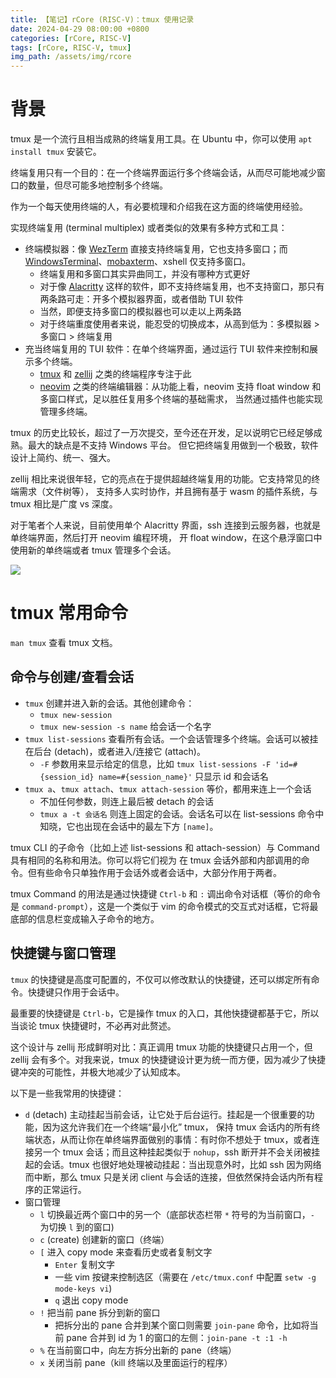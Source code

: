 ```yaml
---
title: 【笔记】rCore (RISC-V)：tmux 使用记录
date: 2024-04-29 08:00:00 +0800
categories: [rCore, RISC-V]
tags: [rCore, RISC-V, tmux]
img_path: /assets/img/rcore
---
```


# 背景

tmux 是一个流行且相当成熟的终端复用工具。在 Ubuntu 中，你可以使用 `apt install tmux` 安装它。

终端复用只有一个目的：在一个终端界面运行多个终端会话，从而尽可能地减少窗口的数量，但尽可能多地控制多个终端。

作为一个每天使用终端的人，有必要梳理和介绍我在这方面的终端使用经验。

实现终端复用 (terminal multiplex) 或者类似的效果有多种方式和工具：
* 终端模拟器：像 [WezTerm] 直接支持终端复用，它也支持多窗口；而 [WindowsTerminal]、[mobaxterm]、xshell 仅支持多窗口。
  * 终端复用和多窗口其实异曲同工，并没有哪种方式更好
  * 对于像 [Alacritty] 这样的软件，即不支持终端复用，也不支持窗口，那只有两条路可走：开多个模拟器界面，或者借助 TUI 软件
  * 当然，即便支持多窗口的模拟器也可以走以上两条路
  * 对于终端重度使用者来说，能忍受的切换成本，从高到低为：多模拟器 > 多窗口 > 终端复用
* 充当终端复用的 TUI 软件：在单个终端界面，通过运行 TUI 软件来控制和展示多个终端。
  * [tmux] 和 [zellij] 之类的终端程序专注于此
  * [neovim] 之类的终端编辑器：从功能上看，neovim 支持 float window 和多窗口样式，足以胜任复用多个终端的基础需求，
    当然通过插件也能实现管理多终端。

tmux 的历史比较长，超过了一万次提交，至今还在开发，足以说明它已经足够成熟。最大的缺点是不支持 Windows 平台。
但它把终端复用做到一个极致，软件设计上简约、统一、强大。

zellij 相比来说很年轻，它的亮点在于提供超越终端复用的功能。它支持常见的终端需求（文件树等），
支持多人实时协作，并且拥有基于 wasm 的插件系统，与 tmux 相比是广度 vs 深度。

对于笔者个人来说，目前使用单个 Alacritty 界面，ssh 连接到云服务器，也就是单终端界面，然后打开 neovim 编程环境，
开 float window，在这个悬浮窗口中使用新的单终端或者 tmux 管理多个会话。

[WezTerm]: https://wezfurlong.org/wezterm/
[WindowsTerminal]: https://github.com/microsoft/terminal
[mobaxterm]: https://mobaxterm.mobatek.net/
[Alacritty]: https://alacritty.org/
[tmux]: https://github.com/tmux/tmux
[zellij]: https://zellij.dev/
[neovim]: https://neovim.io/

![](tmux.gif)

# tmux 常用命令

`man tmux` 查看 tmux 文档。

## 命令与创建/查看会话

* `tmux` 创建并进入新的会话。其他创建命令：
  * `tmux new-session`
  * `tmux new-session -s name` 给会话一个名字
* `tmux list-sessions` 查看所有会话。一个会话管理多个终端。会话可以被挂在后台 (detach)，或者进入/连接它 (attach)。
  * `-F` 参数用来显示给定的信息，比如 `tmux list-sessions -F 'id=#{session_id} name=#{session_name}'` 只显示 id 和会话名
* `tmux a`、`tmux attach`、`tmux attach-session` 等价，都用来连上一个会话
  * 不加任何参数，则连上最后被 detach 的会话
  * `tmux a -t 会话名` 则连上固定的会话。会话名可以在 list-sessions 命令中知晓，它也出现在会话中的最左下方 `[name]`。

tmux CLI 的子命令（比如上述 list-sessions 和 attach-session）与 Command 具有相同的名称和用法。你可以将它们视为
在 tmux 会话外部和内部调用的命令。但有些命令只单独作用于会话外或者会话中，大部分作用于两者。

tmux Command 的用法是通过快捷键 `Ctrl-b` 和 `:` 调出命令对话框（等价的命令是 `command-prompt`），这是一个类似于
vim 的命令模式的交互式对话框，它将最底部的信息栏变成输入子命令的地方。

## 快捷键与窗口管理

`tmux` 的快捷键是高度可配置的，不仅可以修改默认的快捷键，还可以绑定所有命令。快捷键只作用于会话中。

最重要的快捷键是 `Ctrl-b`，它是操作 tmux 的入口，其他快捷键都基于它，所以当谈论 tmux 快捷键时，不必再对此赘述。

这个设计与 zellij 形成鲜明对比：真正调用 tmux 功能的快捷键只占用一个，但 zellij 会有多个。对我来说，tmux
的快捷键设计更为统一而方便，因为减少了快捷键冲突的可能性，并极大地减少了认知成本。

以下是一些我常用的快捷键：

* `d` (detach) 主动挂起当前会话，让它处于后台运行。挂起是一个很重要的功能，因为这允许我们在一个终端“最小化” tmux，
  保持 tmux 会话内的所有终端状态，从而让你在单终端界面做别的事情：有时你不想处于 tmux，或者连接另一个 tmux
  会话；而且这种挂起类似于 `nohup`，ssh 断开并不会关闭被挂起的会话。tmux 也很好地处理被动挂起：当出现意外时，比如
  ssh 因为网络而中断，那么 tmux 只是关闭 client 与会话的连接，但依然保持会话内所有程序的正常运行。
* 窗口管理
  * `l` 切换最近两个窗口中的另一个（底部状态栏带 `*` 符号的为当前窗口，`-` 为切换 `l` 到的窗口)
  * `c` (create) 创建新的窗口（终端）
  * `[` 进入 copy mode 来查看历史或者复制文字
    * `Enter` 复制文字
    * 一些 vim 按键来控制选区（需要在 `/etc/tmux.conf` 中配置 `setw -g mode-keys vi`)
    * `q` 退出 copy mode
  * `!` 把当前 pane 拆分到新的窗口
    * 把拆分出的 pane 合并到某个窗口则需要 `join-pane` 命令，比如将当前 pane 合并到 id 为 1 的窗口的左侧：`join-pane -t :1 -h`
  * `%` 在当前窗口中，向左方拆分出新的 pane（终端）
  * `x` 关闭当前 pane（kill 终端以及里面运行的程序）



